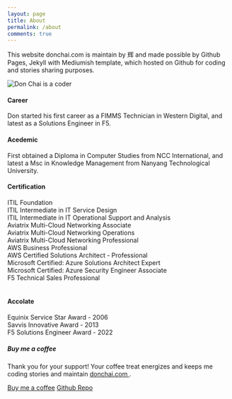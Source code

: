 ```yaml
---
layout: page
title: About
permalink: /about
comments: true
---
```


<div class="row justify-content-between">
<div class="col-md-8 pr-5">

<p>This website donchai.com is maintain by 辉 and made possible by Github Pages, Jekyll with Mediumish template, which hosted on Github for coding and stories sharing purposes.</p>
<p class="mb-5"><img class="shadow-lg" src="{{site.baseurl}}/assets/images/DonChaiBG.png" alt="Don Chai is a coder" /></p>

<h4>Career</h4>
<p>Don started his first career as a FIMMS Technician in Western Digital, and latest as a Solutions Engineer in F5.</p>

<h4>Acedemic</h4>
<p>First obtained a Diploma in Computer Studies from NCC International, and latest a Msc in Knowledge Management from Nanyang Technological University.</p>

<h4>Certification</h4>
<i class="fa-regular fa-square-check" style="color: #81858d;"></i>ITIL Foundation<br>
<i class="fa-regular fa-square-check" style="color: #81858d;"></i>ITIL Intermediate in IT Service Design<br>
<i class="fa-regular fa-square-check" style="color: #81858d;"></i>ITIL Intermediate in IT Operational Support and Analysis<br>
<i class="fa-regular fa-square-check" style="color: #81858d;"></i>Aviatrix Multi-Cloud Networking Associate<br>
<i class="fa-regular fa-square-check" style="color: #81858d;"></i>Aviatrix Multi-Cloud Networking Operations<br>
<i class="fa-regular fa-square-check" style="color: #81858d;"></i>Aviatrix Multi-Cloud Networking Professional<br>
<i class="fa-regular fa-square-check" style="color: #81858d;"></i>AWS Business Professional<br>
<i class="fa-regular fa-square-check" style="color: #81858d;"></i>AWS Certified Solutions Architect - Professional<br>
<i class="fa-regular fa-square-check" style="color: #81858d;"></i>Microsoft Certified: Azure Solutions Architect Expert<br>
<i class="fa-regular fa-square-check" style="color: #81858d;"></i>Microsoft Certified: Azure Security Engineer Associate<br>
<i class="fa-regular fa-square-check" style="color: #81858d;"></i>F5 Technical Sales Professional<br>
<br>
<h4>Accolate</h4>
<p>Equinix Service Star Award - 2006<br>
Savvis Innovative Award - 2013<br>  
F5 Solutions Engineer Award - 2022</p>

</div>

<div class="col-md-4">

<div class="sticky-top sticky-top-80">
<h5>Buy me a coffee</h5>

<p>Thank you for your support! Your coffee treat energizes and keeps me coding stories and maintain <a target="_blank" href="https://github.com/donchai/donchai.github.io">donchai.com <i class="fab fa-github"></i></a>.</p>

<a target="_blank" href="https://www.buymeacoffee.com/donchai" class="btn btn-danger">Buy me a coffee</a> <a target="_blank" href="https://github.com/donchai" class="btn btn-warning">Github Repo</a>

</div>
</div>
</div>
